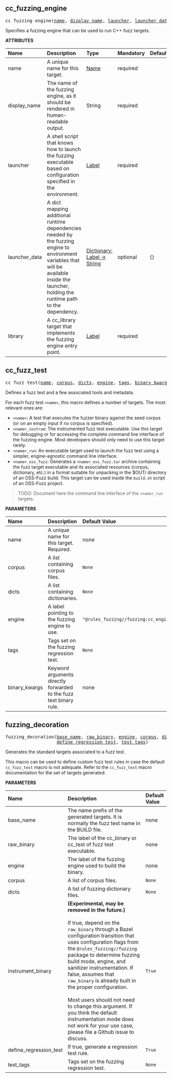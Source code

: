 <!-- Generated with Stardoc: http://skydoc.bazel.build -->

<a id="#cc_fuzzing_engine"></a>

## cc_fuzzing_engine

<pre>
cc_fuzzing_engine(<a href="#cc_fuzzing_engine-name">name</a>, <a href="#cc_fuzzing_engine-display_name">display_name</a>, <a href="#cc_fuzzing_engine-launcher">launcher</a>, <a href="#cc_fuzzing_engine-launcher_data">launcher_data</a>, <a href="#cc_fuzzing_engine-library">library</a>)
</pre>


Specifies a fuzzing engine that can be used to run C++ fuzz targets.


**ATTRIBUTES**


| Name  | Description | Type | Mandatory | Default |
| :------------- | :------------- | :------------- | :------------- | :------------- |
| <a id="cc_fuzzing_engine-name"></a>name |  A unique name for this target.   | <a href="https://bazel.build/docs/build-ref.html#name">Name</a> | required |  |
| <a id="cc_fuzzing_engine-display_name"></a>display_name |  The name of the fuzzing engine, as it should be rendered in human-readable output.   | String | required |  |
| <a id="cc_fuzzing_engine-launcher"></a>launcher |  A shell script that knows how to launch the fuzzing executable based on configuration specified in the environment.   | <a href="https://bazel.build/docs/build-ref.html#labels">Label</a> | required |  |
| <a id="cc_fuzzing_engine-launcher_data"></a>launcher_data |  A dict mapping additional runtime dependencies needed by the fuzzing engine to environment variables that will be available inside the launcher, holding the runtime path to the dependency.   | <a href="https://bazel.build/docs/skylark/lib/dict.html">Dictionary: Label -> String</a> | optional | {} |
| <a id="cc_fuzzing_engine-library"></a>library |  A cc_library target that implements the fuzzing engine entry point.   | <a href="https://bazel.build/docs/build-ref.html#labels">Label</a> | required |  |


<a id="#cc_fuzz_test"></a>

## cc_fuzz_test

<pre>
cc_fuzz_test(<a href="#cc_fuzz_test-name">name</a>, <a href="#cc_fuzz_test-corpus">corpus</a>, <a href="#cc_fuzz_test-dicts">dicts</a>, <a href="#cc_fuzz_test-engine">engine</a>, <a href="#cc_fuzz_test-tags">tags</a>, <a href="#cc_fuzz_test-binary_kwargs">binary_kwargs</a>)
</pre>

Defines a fuzz test and a few associated tools and metadata.

For each fuzz test `<name>`, this macro defines a number of targets. The
most relevant ones are:

* `<name>`: A test that executes the fuzzer binary against the seed corpus
  (or on an empty input if no corpus is specified).
* `<name>_instrum`: The instrumented fuzz test executable. Use this target
  for debugging or for accessing the complete command line interface of the
  fuzzing engine. Most developers should only need to use this target
  rarely.
* `<name>_run`: An executable target used to launch the fuzz test using a
  simpler, engine-agnostic command line interface.
* `<name>_oss_fuzz`: Generates a `<name>_oss_fuzz.tar` archive containing
  the fuzz target executable and its associated resources (corpus,
  dictionary, etc.) in a format suitable for unpacking in the $OUT/
  directory of an OSS-Fuzz build. This target can be used inside the
  `build.sh` script of an OSS-Fuzz project.

> TODO: Document here the command line interface of the `<name>_run`
targets.


**PARAMETERS**


| Name  | Description | Default Value |
| :------------- | :------------- | :------------- |
| <a id="cc_fuzz_test-name"></a>name |  A unique name for this target. Required.   |  none |
| <a id="cc_fuzz_test-corpus"></a>corpus |  A list containing corpus files.   |  <code>None</code> |
| <a id="cc_fuzz_test-dicts"></a>dicts |  A list containing dictionaries.   |  <code>None</code> |
| <a id="cc_fuzz_test-engine"></a>engine |  A label pointing to the fuzzing engine to use.   |  <code>"@rules_fuzzing//fuzzing:cc_engine"</code> |
| <a id="cc_fuzz_test-tags"></a>tags |  Tags set on the fuzzing regression test.   |  <code>None</code> |
| <a id="cc_fuzz_test-binary_kwargs"></a>binary_kwargs |  Keyword arguments directly forwarded to the fuzz test   binary rule.   |  none |


<a id="#fuzzing_decoration"></a>

## fuzzing_decoration

<pre>
fuzzing_decoration(<a href="#fuzzing_decoration-base_name">base_name</a>, <a href="#fuzzing_decoration-raw_binary">raw_binary</a>, <a href="#fuzzing_decoration-engine">engine</a>, <a href="#fuzzing_decoration-corpus">corpus</a>, <a href="#fuzzing_decoration-dicts">dicts</a>, <a href="#fuzzing_decoration-instrument_binary">instrument_binary</a>,
                   <a href="#fuzzing_decoration-define_regression_test">define_regression_test</a>, <a href="#fuzzing_decoration-test_tags">test_tags</a>)
</pre>

Generates the standard targets associated to a fuzz test.

This macro can be used to define custom fuzz test rules in case the default
`cc_fuzz_test` macro is not adequate. Refer to the `cc_fuzz_test` macro
documentation for the set of targets generated.


**PARAMETERS**


| Name  | Description | Default Value |
| :------------- | :------------- | :------------- |
| <a id="fuzzing_decoration-base_name"></a>base_name |  The name prefix of the generated targets. It is normally the   fuzz test name in the BUILD file.   |  none |
| <a id="fuzzing_decoration-raw_binary"></a>raw_binary |  The label of the cc_binary or cc_test of fuzz test   executable.   |  none |
| <a id="fuzzing_decoration-engine"></a>engine |  The label of the fuzzing engine used to build the binary.   |  none |
| <a id="fuzzing_decoration-corpus"></a>corpus |  A list of corpus files.   |  <code>None</code> |
| <a id="fuzzing_decoration-dicts"></a>dicts |  A list of fuzzing dictionary files.   |  <code>None</code> |
| <a id="fuzzing_decoration-instrument_binary"></a>instrument_binary |  **(Experimental, may be removed in the future.)**<br><br>  If true, depend on the <code>raw_binary</code> through a Bazel configuration   transition that uses configuration flags from the   <code>@rules_fuzzing//fuzzing</code> package to determine fuzzing build mode,   engine, and sanitizer instrumentation. If false, assumes that   <code>raw_binary</code> is already built in the proper configuration.<br><br>  Most users should not need to change this argument. If you think the   default instrumentation mode does not work for your use case, please   file a Github issue to discuss.   |  <code>True</code> |
| <a id="fuzzing_decoration-define_regression_test"></a>define_regression_test |  If true, generate a regression test rule.   |  <code>True</code> |
| <a id="fuzzing_decoration-test_tags"></a>test_tags |  Tags set on the fuzzing regression test.   |  <code>None</code> |


